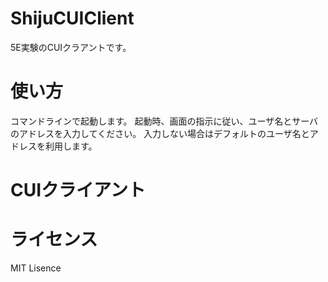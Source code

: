 ShijuCUIClient
================================================
5E実験のCUIクラアントです。


使い方
=================================================
コマンドラインで起動します。
起動時、画面の指示に従い、ユーザ名とサーバのアドレスを入力してください。
入力しない場合はデフォルトのユーザ名とアドレスを利用します。

CUIクライアント
=================================================


ライセンス
================================================
MIT Lisence




